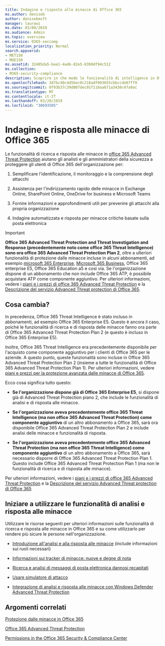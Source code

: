 ```yaml
---
title: Indagine e risposta alle minacce di Office 365
ms.author: deniseb
author: denisebmsft
manager: laurawi
ms.date: 03/09/2019
ms.audience: Admin
ms.topic: overview
ms.service: O365-seccomp
localization_priority: Normal
search.appverid:
- MET150
- MOE150
ms.assetid: 32405da5-bee1-4a4b-82e5-8399df94c512
ms.collection:
- M365-security-compliance
description: Scoprire in che modo le funzionalità di intelligence in Office 365 Advanced Threat Protection consentono di ricercare le minacce per la propria organizzazione, di rispondere a malware, phishing e altri attacchi che Office 365 ha rilevato per conto dell'utente e di cercare una minaccia indicatori.
ms.openlocfilehash: 3d7bc40c4d5bec0c218adf093655cbbccde07ff9
ms.sourcegitcommit: 0f93b37c39d807dec91f118aa671a3430c47a9ac
ms.translationtype: MT
ms.contentlocale: it-IT
ms.lasthandoff: 03/20/2019
ms.locfileid: "30693505"
---
```

# <a name="office-365-threat-investigation-and-response"></a>Indagine e risposta alle minacce di Office 365

Le funzionalità di ricerca e risposta alle minacce in [office 365 Advanced Threat Protection](office-365-atp.md) aiutano gli analisti e gli amministratori della sicurezza a proteggere gli utenti di Office 365 dell'organizzazione per:
  
1. Semplificare l'identificazione, il monitoraggio e la comprensione degli attacchi
    
2. Assistenza per l'indirizzamento rapido delle minacce in Exchange Online, SharePoint Online, OneDrive for business e Microsoft Teams
    
3. Fornire informazioni e approfondimenti utili per prevenire gli attacchi alla propria organizzazione

4. Indagine automatizzata e risposta per minacce critiche basate sulla posta elettronica
    
> [!IMPORTANT]
> **Office 365 Advanced Threat Protection and Threat Investigation and Response (precedentemente noto come office 365 Threat Intelligence) sono ora office 365 Advanced Threat Protection Plan 2**, oltre a ulteriori funzionalità di protezione dalle minacce incluse in alcuni abbonamenti, ad esempio [microsoft 365 Enterprise](https://www.microsoft.com/microsoft-365/enterprise/home), [Microsoft 365 Business](https://www.microsoft.com/microsoft-365/business), Office 365 enterprise E5, Office 365 Education a5 e così via. Se l'organizzazione dispone di un abbonamento che non include Office 365 ATP, è possibile acquistare ATP come componente aggiuntivo. Per ulteriori informazioni, vedere i [piani e i prezzi di office 365 Advanced Threat Protection](https://products.office.com/exchange/advance-threat-protection) e la [Descrizione del servizio Advanced Threat protection di Office 365](https://docs.microsoft.com/office365/servicedescriptions/office-365-advanced-threat-protection-service-description#whats-new-in-office-365-advanced-threat-protection-atp). 
  
## <a name="whats-changing"></a>Cosa cambia?

In precedenza, Office 365 Threat Intelligence è stato incluso in abbonamenti, ad esempio Office 365 Enterprise E5. Questo è ancora il caso, poiché le funzionalità di ricerca e di risposta delle minacce fanno ora parte di Office 365 Advanced Threat Protection Plan 2 (e questo è incluso in Office 365 Enterprise E5). 

Inoltre, Office 365 Threat Intelligence era precedentemente disponibile per l'acquisto come componente aggiuntivo per i clienti di Office 365 per le aziende. A questo punto, queste funzionalità sono incluse in Office 365 Advanced Threat Protection Plan 2 (insieme a tutte le funzionalità di Office 365 Advanced Threat Protection Plan 1). Per ulteriori informazioni, vedere [piani e prezzi per la protezione avanzata dalle minacce di Office 365](https://products.office.com/exchange/advance-threat-protection).

Ecco cosa significa tutto questo:

- **Se l'organizzazione dispone già di Office 365 Enterprise E5**, si dispone già di Advanced Threat Protection piano 2, che include le funzionalità di analisi e di risposta alle minacce.

- **Se l'organizzazione aveva precedentemente office 365 Threat Intelligence (ma non office 365 Advanced Threat Protection) come componente aggiuntivo** di un altro abbonamento a Office 365, sarà ora disponibile Office 365 Advanced Threat Protection Plan 2 e include analisi delle minacce e funzionalità di risposta. 

- **Se l'organizzazione aveva precedentemente office 365 Advanced Threat Protection (ma non office 365 Threat Intelligence) come componente aggiuntivo** di un altro abbonamento a Office 365, sarà necessario disporre di Office 365 Advanced Threat Protection Plan 1. Questo include Office 365 Advanced Threat Protection Plan 1 (ma non le funzionalità di ricerca e di risposta alle minacce).

Per ulteriori informazioni, vedere i [piani e i prezzi di office 365 Advanced Threat Protection](https://products.office.com/exchange/advance-threat-protection) e la [Descrizione del servizio Advanced Threat protection di Office 365](https://docs.microsoft.com/office365/servicedescriptions/office-365-advanced-threat-protection-service-description#whats-new-in-office-365-advanced-threat-protection-atp)

## <a name="get-started-with-threat-investigation-and-response-capabilities"></a>Iniziare a utilizzare le funzionalità di analisi e risposta alle minacce

Utilizzare le risorse seguenti per ulteriori informazioni sulle funzionalità di ricerca e risposta alle minacce in Office 365 e su come utilizzarlo per rendere più sicure le persone nell'organizzazione.
  
- [Introduzione all'analisi e alla risposta alle minacce](get-started-with-ti.md) (include informazioni sui ruoli necessari) 
    
- [Informazioni sui tracker di minacce: nuove e degne di nota](threat-trackers.md)
    
- [Ricerca e analisi di messaggi di posta elettronica dannosi recapitati](investigate-malicious-email-that-was-delivered.md)
    
- [Usare simulatore di attacco](attack-simulator.md)
    
- [Integrazione di analisi e risposta alle minacce con Windows Defender Advanced Threat Protection](integrate-office-365-ti-with-wdatp.md)
    
## <a name="related-topics"></a>Argomenti correlati

[Protezione dalle minacce in Office 365](protect-against-threats.md)
  
[Office 365 Advanced Threat Protection](office-365-atp.md)
  
[Permissions in the Office 365 Security &amp; Compliance Center](permissions-in-the-security-and-compliance-center.md)
 

